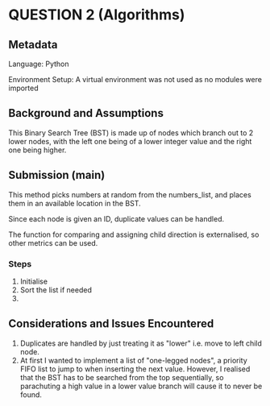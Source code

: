 # QUESTION 2 (Algorithms)

## Metadata

Language: Python

Environment Setup: A virtual environment was not used as no modules were imported


## Background and Assumptions
This Binary Search Tree (BST) is made up of nodes which branch out to 2 lower nodes, with the left one being of a lower integer value and the right one being higher.


## Submission (main)

This method picks numbers at random from the numbers_list, and places them in an available location in the BST.

Since each node is given an ID, duplicate values can be handled.

The function for comparing and assigning child direction is externalised, so other metrics can be used.

### Steps

1. Initialise
2. Sort the list if needed
3. 


## Considerations and Issues Encountered

1. Duplicates are handled by just treating it as "lower" i.e. move to left child node.
2. At first I wanted to implement a list of "one-legged nodes", a priority FIFO list to jump to when inserting the next value. However, I realised that the BST has to be searched from the top sequentially, so parachuting a high value in a lower value branch will cause it to never be found.